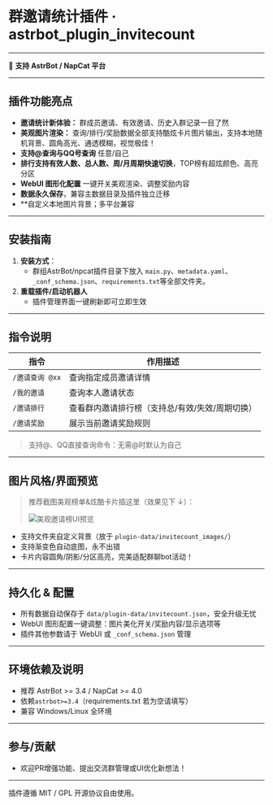 # 群邀请统计插件 · astrbot_plugin_invitecount


---

📢 **支持 AstrBot / NapCat 平台**

---

## 插件功能亮点

- **邀请统计新体验：** 群成员邀请、有效邀请、历史入群记录一目了然
- **美观图片渲染：** 查询/排行/奖励数据全部支持酷炫卡片图片输出，支持本地随机背景、圆角高光、通透模糊，视觉极佳！
- **支持@查询与QQ号查询** 任意/自己
- **排行支持有效人数、总人数、周/月周期快速切换**，TOP榜有超炫颜色、高亮分区
- **WebUI 图形化配置** 一键开关美观渲染、调整奖励内容
- **数据永久保存**，兼容主数据目录及插件独立迁移
- **自定义本地图片背景；多平台兼容

---

## 安装指南

1. **安装方式**：
   - 群组AstrBot/npcat插件目录下放入 `main.py`、`metadata.yaml`、`_conf_schema.json`、`requirements.txt`等全部文件夹。
2. **重载插件/启动机器人**
   - 插件管理界面一键刷新即可立即生效

---

## 指令说明

| 指令            | 作用描述                     |
|----------------|------------------------|
| `/邀请查询 @xx` | 查询指定成员邀请详情         |
| `/我的邀请`     | 查询本人邀请状态             |
| `/邀请排行`     | 查看群内邀请排行榜（支持总/有效/失效/周期切换） |
| `/邀请奖励`     | 展示当前邀请奖励规则         |

> 支持@、QQ直接查询命令：无需@时默认为自己 

---

## 图片风格/界面预览

> 推荐截图美观榜单&炫酷卡片插这里（效果见下 ↓）：
> 
> ![美观邀请榜UI预览](./doc/preview.png)

- 支持文件夹自定义背景（放于 `plugin-data/invitecount_images/`）
- 支持渐变色自动底图，永不出错
- 卡片内容圆角/阴影/分区高亮，完美适配群聊bot活动！

---

## 持久化 & 配置
- 所有数据自动保存于 `data/plugin-data/invitecount.json`，安全升级无忧
- WebUI 图形配置一键调整：图片美化开关/奖励内容/显示选项等
- 插件其他参数请于 WebUI 或 `_conf_schema.json` 管理

---

## 环境依赖及说明
- 推荐 AstrBot >= 3.4 / NapCat >= 4.0
- 依赖`astrbot>=3.4`（requirements.txt 若为空请填写）
- 兼容 Windows/Linux 全环境

---

## 参与/贡献
- 欢迎PR增强功能、提出交流群管理或UI优化新想法！

---

插件遵循 MIT / GPL 开源协议自由使用。
